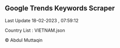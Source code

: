

## Google Trends Keywords Scraper 
 
Last Update 18-02-2023 , 07:59:12

Country List :
VIETNAM.json



© Abdul Muttaqin 
